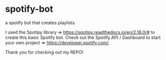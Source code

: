 # spotify-bot
a spotify bot that creates playlists.


I used the Spotipy library => https://spotipy.readthedocs.io/en/2.18.0/# to create this basic Spotify bot.
Check out the Spotify API / Dashboard to start your own project => https://developer.spotify.com/

Thank you for checking out my REPO!

